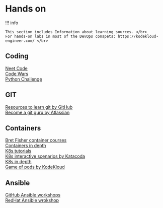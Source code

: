 # Hands on

!!! info

    This section includes Information about learning sources. </br>
    For hands-on labs in most of the DevOps conspets: https://kodekloud-engineer.com/ </br>

## Coding
[Neet Code](https://neetcode.io/practice)</br>
[Code Wars](https://www.codewars.com/)</br>
[Python Challenge](http://www.pythonchallenge.com)</br>

## GIT
[Resources to learn git by GitHub](https://try.github.io)</br>
[Become a git guru by Atlassian](https://www.atlassian.com/git/tutorials)</br>

## Containers
[Bret Fisher container courses](https://www.bretfisher.com/courses/)</br>
[Containers in depth](https://container.training/intro-selfpaced.yml.html#1)</br>
[K8s tutorials](https://kubernetes.io/docs/tutorials/)</br>
[K8s interactive scenarios by Katacoda](https://katacoda.com/courses/kubernetes/)</br>
[K8s in depth](https://container.training/kube-selfpaced.yml.html#1)</br>
[Game of pods by KodeKloud](https://kodekloud.com/courses/game-of-pods/)</br>

## Ansible
[GitHub Ansible workshops](https://github.com/ansible/workshops)</br>
[RedHat Ansible wrokshop](http://ansible.redhatgov.io/standard/welcome/index.html)</br>
